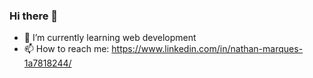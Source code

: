 ### Hi there 👋

- 🌱 I’m currently learning web development
- 📫 How to reach me: https://www.linkedin.com/in/nathan-marques-1a7818244/
